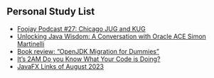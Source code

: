 ## Personal Study List
<!-- BLOG-POST-LIST:START -->
- [Foojay Podcast #27: Chicago JUG and KUG](https://foojay.io/today/foojay-podcast-27/)
- [Unlocking Java Wisdom: A Conversation with Oracle ACE Simon Martinelli](https://foojay.io/today/unlocking-java-wisdom-a-conversation-with-oracle-ace-simon-martinelli/)
- [Book review: “OpenJDK Migration for Dummies”](https://foojay.io/today/book-review-openjdk-migration-for-dummies-2/)
- [It’s 2AM Do you Know What Your Code is Doing?](https://foojay.io/today/its-2am-do-you-know-what-your-code-is-doing/)
- [JavaFX Links of August 2023](https://foojay.io/today/javafx-links-of-august-2023/)
<!-- BLOG-POST-LIST:END -->  
